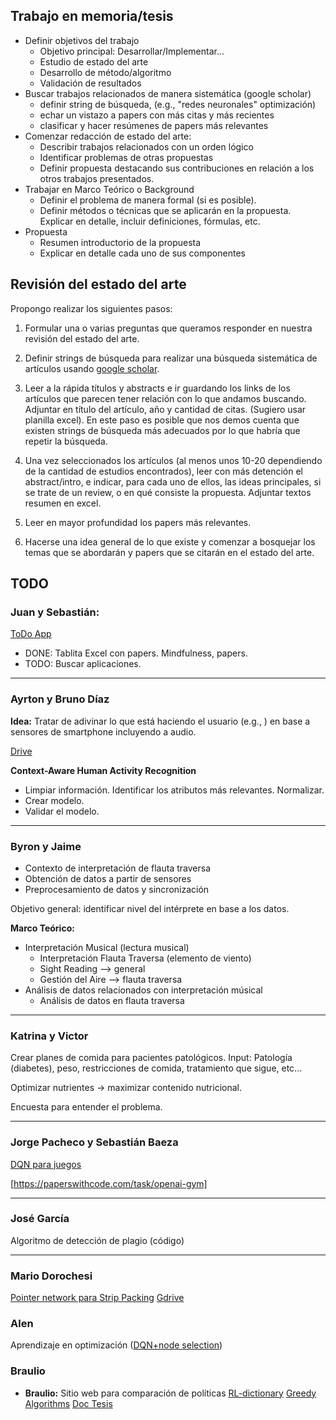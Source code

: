 Trabajo en memoria/tesis
--

- Definir objetivos del trabajo
   - Objetivo principal: Desarrollar/Implementar...
   - Estudio de estado del arte
   - Desarrollo de método/algoritmo
   - Validación de resultados
- Buscar trabajos relacionados de manera sistemática (google scholar)
	- definir string de búsqueda, (e.g., "redes neuronales" optimización)
	- echar un vistazo a papers con más citas y más recientes
	- clasificar y hacer resúmenes de papers más relevantes
- Comenzar redacción de estado del arte:
	- Describir trabajos relacionados con un orden lógico
	- Identificar problemas de otras propuestas
	- Definir propuesta destacando sus contribuciones en relación a los otros trabajos presentados.
- Trabajar en Marco Teórico o Background
	- Definir el problema de manera formal (si es posible).
	- Definir métodos o técnicas que se aplicarán en la propuesta. Explicar en detalle, incluir definiciones, fórmulas, etc. 
- Propuesta
	- Resumen introductorio de la propuesta
	- Explicar en detalle cada uno de sus componentes

Revisión del estado del arte
---

Propongo realizar los siguientes pasos:

1. Formular una o varias preguntas que queramos responder en nuestra revisión del estado del arte.

2. Definir strings de búsqueda para realizar una búsqueda sistemática de artículos usando [google scholar](http://scholar.google.es/).

3. Leer a la rápida títulos y abstracts e ir guardando los links de los artículos que parecen tener relación con lo que andamos buscando. Adjuntar en título del artículo, año y cantidad de citas. (Sugiero usar planilla excel). En este paso es posible que nos demos cuenta que existen strings de búsqueda más adecuados por lo que habría que repetir la búsqueda. 

4. Una vez seleccionados los artículos (al menos unos 10-20 dependiendo de la cantidad de estudios encontrados), leer con más detención el abstract/intro, e indicar, para cada uno de ellos, las ideas principales, si se trate de un review, o en qué consiste la propuesta. Adjuntar textos resumen en excel.

5. Leer en mayor profundidad los papers más relevantes.

6. Hacerse una idea general de lo que existe y comenzar a bosquejar los temas que se abordarán y papers que se citarán en el estado del arte.

TODO
--

### Juan y Sebastián: 

[ToDo App](https://docs.google.com/file/d/1yQS1kjmL7xa3prQmHJI0EGcXyQ60qM1p/edit)

- DONE: Tablita Excel con papers. Mindfulness, papers.
- TODO: Buscar aplicaciones.

---

### Ayrton y Bruno Díaz

**Idea:** Tratar de adivinar lo que está haciendo el usuario (e.g., ) en base a sensores de smartphone incluyendo a audio.

[Drive](https://drive.google.com/drive/folders/1J-RoZXGb6gB5YeBXbBBzzacjT0t-Wc5S)

**Context-Aware Human Activity Recognition**

- Limpiar información. Identificar los atributos más relevantes. Normalizar.
- Crear modelo.
- Validar el modelo.

---

### Byron y Jaime

- Contexto de interpretación de flauta traversa
- Obtención de datos a partir de sensores
- Preprocesamiento de datos y sincronización

Objetivo general: identificar nivel del intérprete en base a los datos.

**Marco Teórico:**

- Interpretación Musical (lectura musical)
	- Interpretación Flauta Traversa (elemento de viento)
	- Sight Reading --> general
	- Gestión del Aire --> flauta traversa
- Análisis de datos relacionados con interpretación músical
	- Análisis de datos en flauta traversa

---

### Katrina y Victor

Crear planes de comida para pacientes patológicos.
Input: Patología (diabetes), peso, restricciones de comida, tratamiento que sigue, etc...

Optimizar nutrientes -> maximizar contenido nutricional.

Encuesta para entender el problema.

---


### Jorge Pacheco y Sebastián Baeza

[DQN para juegos](https://docs.google.com/file/d/1VyM1QcedEZQqNSohkIH0HbFuqnCVkHXE/edit)

[https://paperswithcode.com/task/openai-gym]

---

### José García
Algoritmo de detección de plagio (código)

---

### Mario Dorochesi

 [Pointer network para Strip Packing](https://docs.google.com/file/d/16rEuyZvjUEz97w8JB2fqRzhR4UbZYEEV/edit)
[Gdrive]([https://drive.google.com/drive/folders/1cedE7d42QyY1Ujf7PnIt2TDvdcjnBc9t?usp=sharing](https://drive.google.com/drive/folders/1cedE7d42QyY1Ujf7PnIt2TDvdcjnBc9t?usp=sharing))


### Alen
Aprendizaje en optimización ([DQN+node selection](https://docs.google.com/file/d/1ma_yMXg5BGIQD7mN_ivIWvUrEvG_LSD2/edit))

### Braulio
- **Braulio:**  Sitio web para comparación de políticas
[RL-dictionary](https://towardsdatascience.com/the-complete-reinforcement-learning-dictionary-e16230b7d24e)
[Greedy Algorithms](https://brilliant.org/wiki/greedy-algorithm/#:~:text=A%20greedy%20algorithm%20is%20a,to%20solve%20the%20entire%20problem.)
[Doc Tesis](https://www.icloud.com/pages/0kgVh7Aw6mPGxySoSILZwrgfw#Informe_Seminario)

<!--stackedit_data:
eyJoaXN0b3J5IjpbLTEwNzgzMTUwNzIsLTIwNTIxMTMwNDksLT
EyNjU4OTU2OTEsLTE3Mzc3NTI3NzYsMTgwOTU1OTM3MCwtODM3
Mzk2MjIzLDY2MTYzMjM0LC00MTQ5ODg3NSw3Mjg4NDYxOTksLT
EyMDM3Mjc2ODAsMTY2MzU3MzEwMCwtMTM0MDk5Mzg4NCwtMTM4
MjM4NTgxOCwtNjc3NjM5NDIzLC0xNzA0NTY4NjA5LC04MDMzOD
k5MDhdfQ==
-->